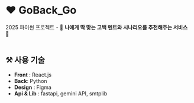 # ❤️ GoBack_Go
2025 파이썬 프로젝트 - 💌 <b>나에게 딱 맞는 고백 멘트와 시나리오를 추천해주는 서비스</b> 💌
<br>
<br>

## ⚒️ 사용 기술 
<ul>
  <li><b>Front</b> : React.js </li>
  <li><b>Back</b>: Python </li>
  <li><b>Design</b> : Figma </li>
  <li><b>Api & Lib</b> : fastapi, gemini API, smtplib</li>
</ul>


